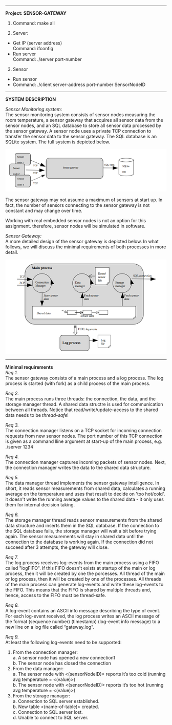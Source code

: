 *********************************************************************
**Project: SENSOR-GATEWAY**

1.  Command: make all

2.  Server:
 - Get IP (server address)   
Command: ifconfig 
 - Run server    
Command: ./server port-number

3.  Sensor
 - Run sensor
 - Command: ./client server-address port-number SensorNodeID


*********************************************************************
**SYSTEM DESCRIPTION**

*Sensor Monitoring system:*     
The sensor monitoring system consists of sensor nodes measuring the room temperature, a sensor gateway that acquires all sensor data from the sensor nodes, and an SQL database to store all sensor data processed by the sensor gateway. A sensor node uses a private TCP connection to transfer the sensor data to the sensor gateway. The SQL database is an SQLite system. The full system is depicted below.

![alt text](image-1.png)

The sensor gateway may not assume a maximum of sensors at start up. In fact, the number of sensors connecting to the sensor gateway is not constant and may change over time.

Working with real embedded sensor nodes is not an option for this assignment. therefore, sensor nodes will be simulated in software.

*Sensor Gateway:*     
A more detailed design of the sensor gateway is depicted below. In what follows, we will discuss the minimal requirements of both processes in more detail.

![alt text](image-2.png)


*********************************************************************
**Minimal requirements**    
*Req 1.*    
The sensor gateway consists of a main process and a log process. The log process is started (with fork) as a child process of the main process.  

*Req 2.*     
The main process runs three threads: the connection, the data, and the storage manager thread. A shared data structre is used for communication between all threads. Notice that read/write/update-access to the shared data needs to be *thread-safe*!

*Req 3.*     
The connection manager listens on a TCP socket for incoming connection requests from new sensor nodes. The port number of this TCP connection is given as a command lline argument at start-up of the main process, e.g. ./server 1234

*Req 4.*     
The connection manager captures incoming packets of sensor nodes. Next, the connection manager writes the data to the shared data structure.

*Req 5.*     
The data manager thread implements the sensor gateway intelligence. In short, it reads sensor measurements from shared data, calculates a running average on the temperature and uses that result to decide on 'too hot/cold'. it doesn't write the running average values to the shared data - it only uses them for internal decision taking.

*Req 6.*     
The storage manager thread reads sensor measurements from the shared data structure and inserts them in the SQL database. If the connection to the SQL database fails, the storage manager will wait a bit before trying again. The sensor measurements will stay in shared data until the connection to the database is working again. If the connection did not succeed after 3 attempts, the gateway will close.

*Req 7.*     
The log process receives log-events from the main process using a FIFO called "logFIFO". If this FIFO doesn't exists at startup of the main or log process, then it will be created by one the porcesses. All thread of the main or log process, then it will be created by one of the processes. All threads of the main process can generate log-events and write these log-events to the FIFO. This means that the FIFO is shared by multiple threads and, hence, access to the FIFO must be thread-safe.

*Req 8.*     
A log-event contains an ASCII info message describing the type of event. For each
log-event received, the log process writes an ASCII message of the format
(sequence number) (timestamp) (log-event info message) to a new line on a log
file called “gateway.log”.

*Req 9.*     
At least the following log-events need to be supported:    
1.  From the connection manager:    
    a. A sensor node has opened a new connection1     
    b. The sensor node has closed the connection    
2.  From the data manager:    
    a. The sensor node with <(sensorNodeID)> reports it’s too cold (running avg
    temperature = <(value)>)      
    b. The sensor node with <(sensorNodeID)> reports it’s too hot (running avg
    temperature = <(value)>)            
3.  From the storage manager:    
    a. Connection to SQL server established.    
    b. New table <(name-of-table)> created.     
    c. Connection to SQL server lost.     
    d. Unable to connect to SQL server.     
